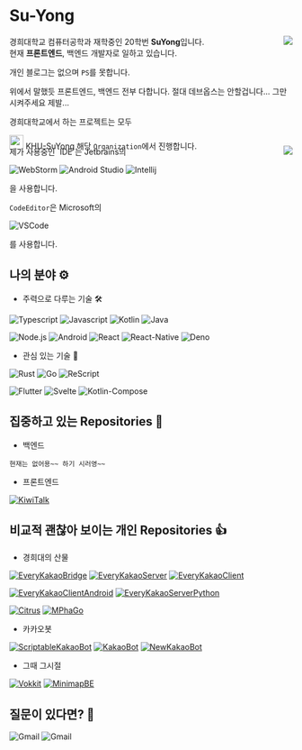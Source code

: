 # Su-Yong
<img align="right" src="https://github-readme-stats.vercel.app/api?username=su-yong&show_icons=true&bg_color=0D1117&text_color=8B949E&count_private=true&include_all_commits=true"/>
<div style="height: 195px;">
경희대학교 컴퓨터공학과 재학중인 20학번 <b>SuYong</b>입니다.<br/>
현재 <b>프론트엔드</b>, 백엔드 개발자로 일하고 있습니다.

개인 블로그는 없으며 `PS`를 못합니다.

위에서 말했듯 프론트엔드, 백엔드 전부 다합니다. 절대 데브옵스는 안할겁니다...
그만 시켜주세요 제발...

경희대학교에서 하는 프로젝트는 모두

<img width="25px" height="25px" src="https://github.com/KHU-SuYong.png"> KHU-SuYong</img>
해당 `Organization`에서 진행합니다.

</div>

<img align="right" src="https://github-readme-stats.vercel.app/api/top-langs/?username=Su-Yong&bg_color=0D1117&text_color=8B949E&count_private=true&include_all_commits=true&layout=compact&langs_count=10"/>
<div>
제가 사용중인 `IDE`는 Jetbrains의

![WebStorm](https://img.shields.io/badge/WebStorm-000?style=for-the-badge&logo=webstorm&logoColor=fff)
![Android Studio](https://img.shields.io/badge/Android_Studio-3DDC84?style=for-the-badge&logo=android%20studio&logoColor=fff)
![Intellij](https://img.shields.io/badge/Intellij-000?style=for-the-badge&logo=intellij%20idea&logoColor=fff)

을 사용합니다.
  
`CodeEditor`은 Microsoft의

![VSCode](https://img.shields.io/badge/Visual_Studio_Code-007acc?style=for-the-badge&logo=visual%20studio%20code&logoColor=fff&link=https://code.visualstudio.com/)

를 사용합니다.
</div>

## 나의 분야 ⚙️

* 주력으로 다루는 기술 🛠️

![Typescript](https://img.shields.io/badge/-Typescript-007acc?style=for-the-badge&logo=typescript&logoColor=fff)
![Javascript](https://img.shields.io/badge/-Javascript-f7df1e?style=for-the-badge&logo=javascript&logoColor=000)
![Kotlin](https://img.shields.io/badge/-Kotlin-0095d5?style=for-the-badge&logo=kotlin&logoColor=fff)
![Java](https://img.shields.io/badge/-Java-007396?style=for-the-badge&logo=java&logoColor=fff)

![Node.js](https://img.shields.io/badge/-Node.js-339933?style=for-the-badge&logo=node.js&logoColor=fff)
![Android](https://img.shields.io/badge/-Android-3ddc84?style=for-the-badge&logo=android&logoColor=fff)
![React](https://img.shields.io/badge/-React-61dafb?style=for-the-badge&logo=react&logoColor=000)
![React-Native](https://img.shields.io/badge/-React%20Native-61dafb?style=for-the-badge&logo=react&logoColor=000)
![Deno](https://img.shields.io/badge/-deno-000?style=for-the-badge&logo=deno&logoColor=fff)

* 관심 있는 기술 🎯

![Rust](https://img.shields.io/badge/-Rust-000?style=for-the-badge&logo=rust&logoColor=fff)
![Go](https://img.shields.io/badge/-Go-00add8?style=for-the-badge&logo=go&logoColor=fff)
![ReScript](https://img.shields.io/badge/-ReScript-e6484f?style=for-the-badge&logo=rescript&logoColor=fff)

![Flutter](https://img.shields.io/badge/-flutter-025698?style=for-the-badge&logo=flutter&logoColor=fff)
![Svelte](https://img.shields.io/badge/-svelte-FF3E00?style=for-the-badge&logo=svelte&logoColor=fff)
![Kotlin-Compose](https://img.shields.io/badge/-Kotlin%20Compose-0095d5?style=for-the-badge&logo=kotlin&logoColor=fff)

## 집중하고 있는 Repositories 🎯

* 백엔드

`현재는 없어용~~ 하기 시러영~~`

* 프론트엔드

[![KiwiTalk](https://github-readme-stats.vercel.app/api/pin/?username=KiwiTalk&repo=KiwiTalk&bg_color=0D1117&text_color=8B949E&count_private=true&include_all_commits=true)](https://github.com/KiwiTalk/KiwiTalk)

## 비교적 괜찮아 보이는 개인 Repositories 👍

* 경희대의 산물

[![EveryKakaoBridge](https://github-readme-stats.vercel.app/api/pin/?username=khu-suyong&repo=linux-kakaotalk-android&bg_color=0D1117&text_color=8B949E&count_private=true&include_all_commits=true)](https://github.com/khu-suyong/linux-kakaotalk-android)
[![EveryKakaoServer](https://github-readme-stats.vercel.app/api/pin/?username=khu-suyong&repo=every-kakao-server&bg_color=0D1117&text_color=8B949E&count_private=true&include_all_commits=true)](https://github.com/khu-suyong/every-kakao-server)
[![EveryKakaoClient](https://github-readme-stats.vercel.app/api/pin/?username=khu-suyong&repo=every-kakao-client&bg_color=0D1117&text_color=8B949E&count_private=true&include_all_commits=true)](https://github.com/khu-suyong/every-kakao-client)

[![EveryKakaoClientAndroid](https://github-readme-stats.vercel.app/api/pin/?username=khu-suyong&repo=linux-kakaotalk-client-android&bg_color=0D1117&text_color=8B949E&count_private=true&include_all_commits=true)](https://github.com/khu-suyong/linux-kakaotalk-client-android)
[![EveryKakaoServerPython](https://github-readme-stats.vercel.app/api/pin/?username=khu-suyong&repo=linux-kakaotalk-server&bg_color=0D1117&text_color=8B949E&count_private=true&include_all_commits=true)](https://github.com/khu-suyong/linux-kakaotalk-server)

[![Citrus](https://github-readme-stats.vercel.app/api/pin/?username=design-thinking-6&repo=citrus&bg_color=0D1117&text_color=8B949E&count_private=true&include_all_commits=true)](https://github.com/design-thinking-6/citrus)
[![MPhaGo](https://github-readme-stats.vercel.app/api/pin/?username=design-thinking-6&repo=mphago&bg_color=0D1117&text_color=8B949E&count_private=true&include_all_commits=true)](https://github.com/design-thinking-6/mphago)

* 카카오봇

[![ScriptableKakaoBot](https://github-readme-stats.vercel.app/api/pin/?username=su-yong&repo=ScriptableKakaoBot&bg_color=0D1117&text_color=8B949E&count_private=true&include_all_commits=true)](https://github.com/Su-Yong/ScriptableKakaoBot)
[![KakaoBot](https://github-readme-stats.vercel.app/api/pin/?username=su-yong&repo=kakaobot&bg_color=0D1117&text_color=8B949E&count_private=true&include_all_commits=true)](https://github.com/Su-Yong/KakaoBot)
[![NewKakaoBot](https://github-readme-stats.vercel.app/api/pin/?username=su-yong&repo=newkakaobot&bg_color=0D1117&text_color=8B949E&count_private=true&include_all_commits=true)](https://github.com/Su-Yong/NewKakaoBot)

* 그때 그시절

[![Vokkit](https://github-readme-stats.vercel.app/api/pin/?username=vokkit&repo=vokkit-old&bg_color=0D1117&text_color=8B949E&count_private=true&include_all_commits=true)](https://github.com/Vokkit/Vokkit-old)
[![MinimapBE](https://github-readme-stats.vercel.app/api/pin/?username=organization&repo=minimapbe&bg_color=0D1117&text_color=8B949E&count_private=true&include_all_commits=true)](https://github.com/organization/minimapbe)

## 질문이 있다면? 🤔

![Gmail](https://img.shields.io/badge/simssy2205@gmail.com-Main-d14836?style=for-the-badge&logo=gmail&link=mailto:simssy2205@gmail.com)
![Gmail](https://img.shields.io/badge/tlasy2205@khu.ac.kr-Univ-d14836?style=for-the-badge&logo=gmail&link=mailto:tlasy2205@khu.ac.kr)
